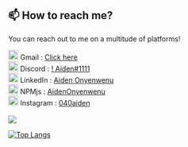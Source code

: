 ## 📫 How to reach me?

You can reach out to me on a multitude of platforms!







<img src="https://upload.wikimedia.org/wikipedia/commons/thumb/7/7e/Gmail_icon_%282020%29.svg/2560px-Gmail_icon_%282020%29.svg.png" width="20px"> Gmail :  [Click here](https://cal.com/aidenonyenwenu123/meet-with-me) <br>
<img src="https://assets-global.website-files.com/6257adef93867e50d84d30e2/636e0a6a49cf127bf92de1e2_icon_clyde_blurple_RGB.png" width="20px"> Discord  : [!  Aiden#1111](https://discord.gg/nBfTcMprrC) <br>
<img src="https://cdn-icons-png.flaticon.com/512/733/733561.png" width="20px"> LinkedIn : [Aiden Onyenwenu](https://www.linkedin.com/in/aiden-onyenwenu/) <br>
<img src="https://upload.wikimedia.org/wikipedia/commons/thumb/d/db/Npm-logo.svg/2560px-Npm-logo.svg.png" width="20px"> NPMjs : [AidenOnyenwenu](https://www.npmjs.com/~aidenonyenwenu) <br>
<img src="https://png.pngtree.com/png-vector/20221018/ourmid/pngtree-instagram-social-platform-icon-png-image_6315976.png" width="20px"> Instagram : [040aiden](https://instagram.com/040aiden/) <br> <br>
![](https://komarev.com/ghpvc/?username=aidenistooop&label=PROFILE+VIEWS)

[![Top Langs](https://github-readme-stats.vercel.app/api/top-langs/?username=AidenistooOP&layout=compact)](https://github.com/anuraghazra/github-readme-stats) <br> <br>
